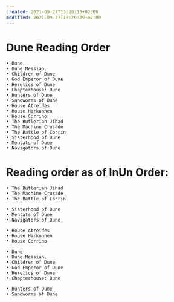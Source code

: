 ```yaml
---
created: 2021-09-27T13:20:13+02:00
modified: 2021-09-27T13:20:29+02:00
---
```


# Dune Reading Order

	• Dune
	• Dune Messiah.
	• Children of Dune
	• God Emperor of Dune
	• Heretics of Dune
	• Chapterhouse: Dune
	• Hunters of Dune
	• Sandworms of Dune
	• House Atreides
	• House Harkonnen
	• House Corrino
	• The Butlerian Jihad
	• The Machine Crusade
	• The Battle of Corrin
	• Sisterhood of Dune
	• Mentats of Dune
	• Navigators of Dune
	
	
	
# Reading order as of InUn Order:

	• The Butlerian Jihad
	• The Machine Crusade
	• The Battle of Corrin
	
	• Sisterhood of Dune
	• Mentats of Dune
	• Navigators of Dune
	
	• House Atreides
	• House Harkonnen
	• House Corrino
	
	• Dune
	• Dune Messiah.
	• Children of Dune
	• God Emperor of Dune
	• Heretics of Dune
	• Chapterhouse: Dune
	
	• Hunters of Dune
	• Sandworms of Dune
